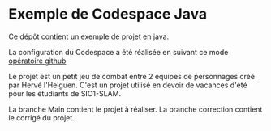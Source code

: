 # Exemple de Codespace Java

Ce dépôt contient un exemple de projet en java.

La configuration du Codespace a été réalisée en suivant ce mode [opératoire github](
https://docs.github.com/fr/codespaces/setting-up-your-project-for-codespaces/adding-a-dev-container-configuration/setting-up-your-java-project-for-codespaces)

Le projet est un petit jeu de combat entre 2 équipes de personnages créé par Hervé l'Helguen.
C'est un projet utilisé en devoir de vacances d'été pour les étudiants de SIO1-SLAM.

La branche Main contient le projet à réaliser.
La branche correction contient le corrigé du projet.